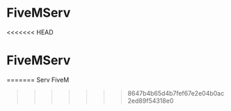 # FiveMServ
<<<<<<< HEAD
# FiveMServ
=======
Serv FiveM
>>>>>>> 8647b4b65d4b7fef67e2e04b0ac2ed89f54318e0
